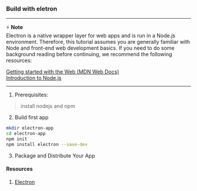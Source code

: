 ### Build with eletron  
---  
⚡️ **Note**   
Electron is a native wrapper layer for web apps and is run in a Node.js environment. Therefore, this tutorial assumes you are generally familiar with Node and front-end web development basics. If you need to do some background reading before continuing, we recommend the following resources:

[Getting started with the Web (MDN Web Docs)](https://developer.mozilla.org/en-US/docs/Learn)  
[Introduction to Node.js](https://nodejs.dev/learn)

---   

1. Prerequisites:
> install nodejs and npm

2. Build first app
``` bash
mkdir electron-app
cd electron-app
npm init
npm install electron --save-dev

```
3. Package and Distribute Your App

#### Resources  
1. [Electron](https://www.electronjs.org/docs/latest/tutorial/tutorial-prerequisites)